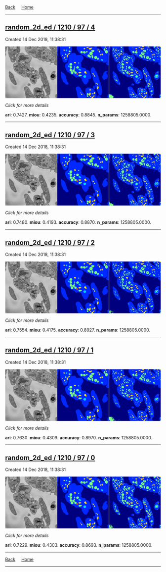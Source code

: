
[Back](..)&nbsp;&nbsp;&nbsp;&nbsp;&nbsp;[Home](https://leapmanlab.github.io/snapshots)

---

<div class="summary"><a href="4"><h2>random_2d_ed / 1210 / 97 / 4</h2></a><p>Created 14 Dec 2018, 11:38:31
</p><a href="4"><img src="4/media/summary.png" align="center"></a><p>
<i>Click for more details</i>
</p></div>

**ari**: 0.7427. **miou**: 0.4235. **accuracy**: 0.8845. **n_params**: 1258805.0000. 

---

<div class="summary"><a href="3"><h2>random_2d_ed / 1210 / 97 / 3</h2></a><p>Created 14 Dec 2018, 11:38:31
</p><a href="3"><img src="3/media/summary.png" align="center"></a><p>
<i>Click for more details</i>
</p></div>

**ari**: 0.7480. **miou**: 0.4193. **accuracy**: 0.8870. **n_params**: 1258805.0000. 

---

<div class="summary"><a href="2"><h2>random_2d_ed / 1210 / 97 / 2</h2></a><p>Created 14 Dec 2018, 11:38:31
</p><a href="2"><img src="2/media/summary.png" align="center"></a><p>
<i>Click for more details</i>
</p></div>

**ari**: 0.7554. **miou**: 0.4175. **accuracy**: 0.8927. **n_params**: 1258805.0000. 

---

<div class="summary"><a href="1"><h2>random_2d_ed / 1210 / 97 / 1</h2></a><p>Created 14 Dec 2018, 11:38:31
</p><a href="1"><img src="1/media/summary.png" align="center"></a><p>
<i>Click for more details</i>
</p></div>

**ari**: 0.7630. **miou**: 0.4309. **accuracy**: 0.8970. **n_params**: 1258805.0000. 

---

<div class="summary"><a href="0"><h2>random_2d_ed / 1210 / 97 / 0</h2></a><p>Created 14 Dec 2018, 11:38:31
</p><a href="0"><img src="0/media/summary.png" align="center"></a><p>
<i>Click for more details</i>
</p></div>

**ari**: 0.7229. **miou**: 0.4303. **accuracy**: 0.8693. **n_params**: 1258805.0000. 

---

[Back](..)&nbsp;&nbsp;&nbsp;&nbsp;&nbsp;[Home](https://leapmanlab.github.io/snapshots)

---